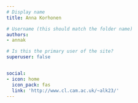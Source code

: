 ```yaml
---
# Display name
title: Anna Korhonen

# Username (this should match the folder name)
authors:
- annak

# Is this the primary user of the site?
superuser: false


social:
- icon: home
  icon_pack: fas
  link: 'http://www.cl.cam.ac.uk/~alk23/'
---
```

